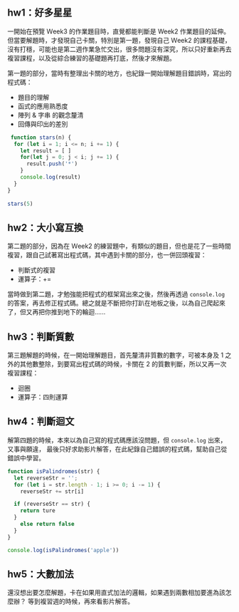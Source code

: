 ## hw1：好多星星
一開始在預覽 Ｗeek3 的作業題目時，直覺都能判斷是 Week2 作業題目的延伸。但當要解題時，才發現自己卡關，特別是第一題，發現自己 Ｗeek2 的課程基礎，沒有打穩，可能也是第二週作業急忙交出，很多問題沒有深究，所以只好重新再去複習課程，以及從綜合練習的基礎題再打底，然後才來解題。

第一題的部分，當時有整理出卡關的地方，也紀錄一開始理解題目錯誤時，寫出的程式碼：
* 題目的理解
* 函式的應用熟悉度
* 陣列 & 字串 的觀念釐清
* 回傳與印出的差別

``` js
 function stars(n) {
  for (let i = 1; i <= n; i += 1) {
    let result = [ ]
    for(let j = 0; j < i; j += 1) {
      result.push('*')  
    }  
    console.log(result)
  }
}
  
stars(5)

```

## hw2：大小寫互換
第二題的部分，因為在 Ｗeek2 的練習題中，有類似的題目，但也是花了一些時間複習，跟自己試著寫出程式碼，其中遇到卡關的部分，也一併回頭複習：
* 判斷式的複習
* 運算子：+= 

當時做到第二題，才勉強能把程式的框架寫出來之後，然後再透過 `console.log` 的答案，再去修正程式碼。總之就是不斷把你打趴在地板之後，以為自己爬起來了，但又再把你推到地下的輪迴......


## hw3：判斷質數
第三題解題的時候，在一開始理解題目，首先釐清非質數的數字，可被本身及 1 之外的其他數整除，到要寫出程式碼的時候，卡關在 2 的質數判斷，所以又再一次複習課程：
* 迴圈
* 運算子：四則運算

## hw4：判斷迴文
解第四題的時候，本來以為自己寫的程式碼應該沒問題，但 `console.log` 出來，又事與願違，
最後只好求助影片解答，在此紀錄自己錯誤的程式碼，幫助自己從錯誤中學習。

``` js
function isPalindromes(str) {
  let reverseStr = '';
  for (let i = str.length - 1; i >= 0; i -= 1) {
    reverseStr += str[i]

  if (reverseStr == str) {
    return ture
  }
    else return false 
  }
}

console.log(isPalindromes('apple'))

```
## hw5：大數加法
還沒想出要怎麼解題，卡在如果用直式加法的邏輯，如果遇到兩數相加要進為該怎麼辦？
等到複習週的時候，再來看影片解答。